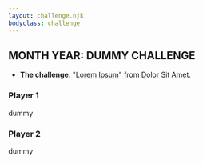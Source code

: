 ```yaml
---
layout: challenge.njk
bodyclass: challenge
---
```


<section class="challenge challenge-intro">

## MONTH YEAR: DUMMY CHALLENGE

* **The challenge**: "[Lorem Ipsum](https://lipsum.com)" from Dolor Sit Amet.

</section>

<section class="challenge challenge-entries">
<div class="entry entry-awaiting">

### Player 1

dummy

</div>

<div class="entry entry-awaiting">

### Player 2

dummy

</div>
</section>

